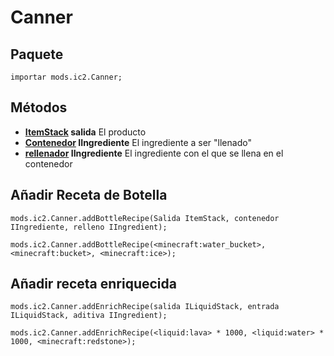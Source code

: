 # Canner

## Paquete

`importar mods.ic2.Canner;`

## Métodos

- **[ItemStack](/Vanilla/Items/IItemStack/) salida** El producto
- **[Contenedor](/Vanilla/Variable_Types/IIngredient/) IIngrediente** El ingrediente a ser "llenado"
- **[rellenador](/Vanilla/Variable_Types/IIngredient/) IIngrediente** El ingrediente con el que se llena en el contenedor

## Añadir Receta de Botella

```zenscript
mods.ic2.Canner.addBottleRecipe(Salida ItemStack, contenedor IIngrediente, relleno IIngredient);

mods.ic2.Canner.addBottleRecipe(<minecraft:water_bucket>, <minecraft:bucket>, <minecraft:ice>);
```

## Añadir receta enriquecida

```zenscript
mods.ic2.Canner.addEnrichRecipe(salida ILiquidStack, entrada ILiquidStack, aditiva IIngredient);

mods.ic2.Canner.addEnrichRecipe(<liquid:lava> * 1000, <liquid:water> * 1000, <minecraft:redstone>);
```